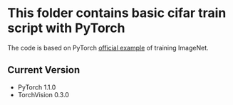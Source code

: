 # This folder contains basic cifar train script with PyTorch

The code is based on PyTorch [official example](https://github.com/pytorch/examples/tree/master/imagenet) of training ImageNet.

## Current Version

- PyTorch 1.1.0
- TorchVision 0.3.0
